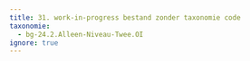 ```yaml
---
title: 31. work-in-progress bestand zonder taxonomie code
taxonomie:
  - bg-24.2.Alleen-Niveau-Twee.OI
ignore: true
---
```



